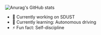 ![Anurag's GitHub stats](https://github-readme-stats.vercel.app/api?username=1438802682&count_private=true&show_icons=true&theme=radical)
- 🔭 Currently working on SDUST
- 🌱 Currently learning: Autonomous driving
- ⚡ Fun fact: Self-discipline

<!--
**1438802682/1438802682** is a ✨ _special_ ✨ repository because its `README.md` (this file) appears on your GitHub profile.
- 👯 I’m looking to collaborate on ...
- 🤔 I’m looking for help with ...
- 💬 Ask me about ...
- 📫 How to reach me: ...
- 😄 Pronouns: ...

-->




